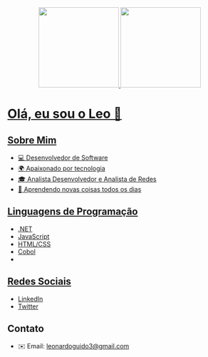 <!-- Leonardo Guido -->

<div align="center">
  <a href="https://github.com/leonardoguido3">
  <img height="180em" src="https://github-readme-stats.vercel.app/api?username=leonardoguido3&show_icons=true&theme=dark&include_all_commits=true&count_private=true"/>
  <img height="180em" src="https://github-readme-stats.vercel.app/api/top-langs/?username=leonardoguido3&layout=compact&langs_count=7&theme=dark"/>
</div>
    
# Olá, eu sou o Leo 👋

## Sobre Mim
- 💻 Desenvolvedor de Software
- 🌍 Apaixonado por tecnologia
- 🎓 Analista Desenvolvedor e Analista de Redes
- 🌱 Aprendendo novas coisas todos os dias
  
## Linguagens de Programação
- .NET
- JavaScript
- HTML/CSS
- Cobol
- 
## Redes Sociais
- [LinkedIn](link_do_seu_perfil_no_LinkedIn)
- [Twitter](link_do_seu_perfil_no_Twitter)

## Contato
- ✉️ Email: leonardoguido3@gmail.com
